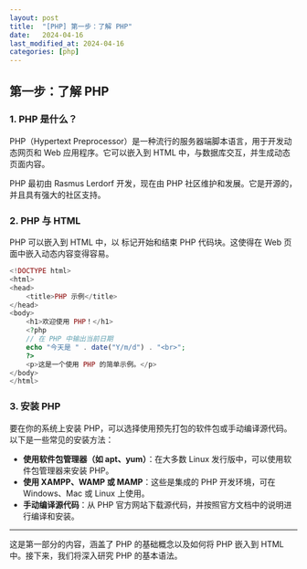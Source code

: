 ```yaml
---
layout: post
title:  "[PHP] 第一步：了解 PHP"
date:   2024-04-16
last_modified_at: 2024-04-16
categories: [php]
---
```


## 第一步：了解 PHP

### 1. PHP 是什么？
PHP（Hypertext Preprocessor）是一种流行的服务器端脚本语言，用于开发动态网页和 Web 应用程序。它可以嵌入到 HTML 中，与数据库交互，并生成动态页面内容。

PHP 最初由 Rasmus Lerdorf 开发，现在由 PHP 社区维护和发展。它是开源的，并且具有强大的社区支持。

### 2. PHP 与 HTML
PHP 可以嵌入到 HTML 中，以 <?php 和 ?> 标记开始和结束 PHP 代码块。这使得在 Web 页面中嵌入动态内容变得容易。

```php
<!DOCTYPE html>
<html>
<head>
    <title>PHP 示例</title>
</head>
<body>
    <h1>欢迎使用 PHP！</h1>
    <?php
    // 在 PHP 中输出当前日期
    echo "今天是 " . date("Y/m/d") . "<br>";
    ?>
    <p>这是一个使用 PHP 的简单示例。</p>
</body>
</html>
```

### 3. 安装 PHP
要在你的系统上安装 PHP，可以选择使用预先打包的软件包或手动编译源代码。以下是一些常见的安装方法：

- **使用软件包管理器（如 apt、yum）**：在大多数 Linux 发行版中，可以使用软件包管理器来安装 PHP。
- **使用 XAMPP、WAMP 或 MAMP**：这些是集成的 PHP 开发环境，可在 Windows、Mac 或 Linux 上使用。
- **手动编译源代码**：从 PHP 官方网站下载源代码，并按照官方文档中的说明进行编译和安装。

---

这是第一部分的内容，涵盖了 PHP 的基础概念以及如何将 PHP 嵌入到 HTML 中。接下来，我们将深入研究 PHP 的基本语法。